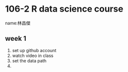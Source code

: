# 106-2 R data science course
name:林昌傑
## week 1
  1. set up github account
  2. watch video in class
  3. set the data path 
  4.

